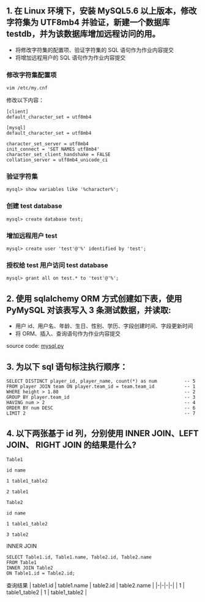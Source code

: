 ## 1. 在 Linux 环境下，安装 MySQL5.6 以上版本，修改字符集为 UTF8mb4 并验证，新建一个数据库 testdb，并为该数据库增加远程访问的用。
- 将修改字符集的配置项、验证字符集的 SQL 语句作为作业内容提交
- 将增加远程用户的 SQL 语句作为作业内容提交

### 修改字符集配置项
`vim /etc/my.cnf`

修改以下内容：
```
[client]
default_character_set = utf8mb4

[mysql]
default_character_set = utf8mb4

character_set_server = utf8mb4
init_connect = 'SET NAMES utf8mb4'
character_set_client_handshake = FALSE
collation_server = utf8mb4_unicode_ci
```

### 验证字符集
```
mysql> show variables like '%character%';
```

### 创建 test database
```
mysql> create database test;
```

### 增加远程用户 test
```
mysql> create user 'test'@'%' identified by 'test';
```

### 授权给 test 用户访问 test database
```
mysql> grant all on test.* to 'test'@'%';
```

## 2. 使用 sqlalchemy ORM 方式创建如下表，使用 PyMySQL 对该表写入 3 条测试数据，并读取: 
- 用户 id、用户名、年龄、生日、性别、学历、字段创建时间、字段更新时间
- 将 ORM、插入、查询语句作为作业内容提交

source code: [mysql.py](https://github.com/gzeureka/Python005-01/blob/main/week03/mysql.py)

## 3. 为以下 sql 语句标注执行顺序：
```
SELECT DISTINCT player_id, player_name, count(*) as num          -- 5
FROM player JOIN team ON player.team_id = team.team_id           -- 1
WHERE height > 1.80                                              -- 2
GROUP BY player.team_id                                          -- 3
HAVING num > 2                                                   -- 4
ORDER BY num DESC                                                -- 6
LIMIT 2                                                          -- 7
```

## 4. 以下两张基于 id 列，分别使用 INNER JOIN、LEFT JOIN、 RIGHT JOIN 的结果是什么?
```
Table1

id name

1 table1_table2

2 table1

Table2

id name

1 table1_table2

3 table2
```

INNER JOIN
```
SELECT Table1.id, Table1.name, Table2.id, Table2.name
FROM Table1
INNER JOIN Table2
ON Table1.id = Table2.id;
```
查询结果
| table1.id | table1.name | table2.id | table2.name |
|-|-|-|-|
| 1 | table1_table2 | 1 | table1_table2 |